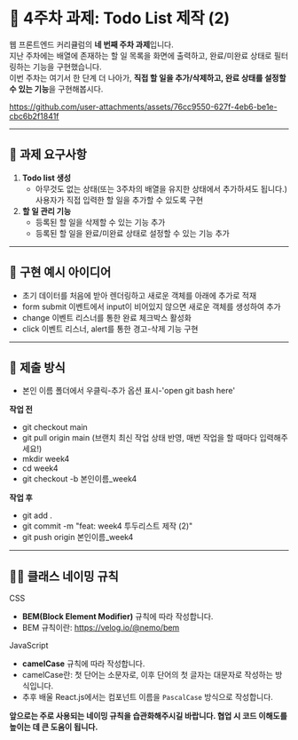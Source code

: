 # 📝 4주차 과제: Todo List 제작 (2)

웹 프론트엔드 커리큘럼의 **네 번째 주차 과제**입니다.  
지난 주차에는 배열에 존재하는 할 일 목록을 화면에 출력하고, 완료/미완료 상태로 필터링하는 기능을 구현했습니다.  
이번 주차는 여기서 한 단계 더 나아가, **직접 할 일을 추가/삭제하고, 완료 상태를 설정할 수 있는 기능**을 구현해봅시다.  

https://github.com/user-attachments/assets/76cc9550-627f-4eb6-be1e-cbc6b2f1841f

---

## 📌 과제 요구사항

1. **Todo list 생성**
   - 아무것도 없는 상태(또는 3주차의 배열을 유지한 상태에서 추가하셔도 됩니다.) 사용자가 직접 입력한 할 일을 추가할 수 있도록 구현
2. **할 일 관리 기능**
   - 등록된 할 일을 삭제할 수 있는 기능 추가
   - 등록된 할 일을 완료/미완료 상태로 설정할 수 있는 기능 추가

---

## 🎨 구현 예시 아이디어

- 초기 데이터를 처음에 받아 렌더링하고 새로운 객체를 아래에 추가로 적재
- form submit 이벤트에서 input이 비어있지 않으면 새로운 객체를 생성하여 추가
- change 이벤트 리스너를 통한 완료 체크박스 활성화
- click 이벤트 리스너, alert를 통한 경고-삭제 기능 구현

---

## 📂 제출 방식

- 본인 이름 폴더에서 우클릭-추가 옵션 표시-'open git bash here'

**작업 전**
- git checkout main  
- git pull origin main (브랜치 최신 작업 상태 반영, 매번 작업을 할 때마다 입력해주세요!)  
- mkdir week4  
- cd week4  
- git checkout -b 본인이름_week4  

**작업 후**
- git add .  
- git commit -m "feat: week4 투두리스트 제작 (2)"  
- git push origin 본인이름_week4  

---

## 🧑‍💻 클래스 네이밍 규칙

CSS  
- **BEM(Block Element Modifier)** 규칙에 따라 작성합니다.  
- BEM 규칙이란: https://velog.io/@nemo/bem  

JavaScript  
- **camelCase** 규칙에 따라 작성합니다.  
- camelCase란: 첫 단어는 소문자로, 이후 단어의 첫 글자는 대문자로 작성하는 방식입니다.  
- 추후 배울 React.js에서는 컴포넌트 이름을 `PascalCase` 방식으로 작성합니다.  

**앞으로는 주로 사용되는 네이밍 규칙을 습관화해주시길 바랍니다. 협업 시 코드 이해도를 높이는 데 큰 도움이 됩니다.**
